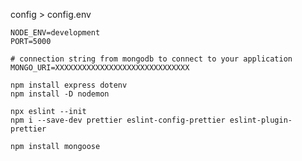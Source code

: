 config > config.env

```
NODE_ENV=development
PORT=5000

# connection string from mongodb to connect to your application
MONGO_URI=XXXXXXXXXXXXXXXXXXXXXXXXXXXXXX
```

```
npm install express dotenv
npm install -D nodemon
```

```
npx eslint --init
npm i --save-dev prettier eslint-config-prettier eslint-plugin-prettier
```

```
npm install mongoose
```
